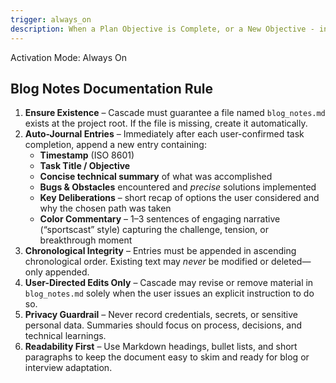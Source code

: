 ```yaml
---
trigger: always_on
description: When a Plan Objective is Complete, or a New Objective - including debugging efforts - is added to the plan.
---
```


Activation Mode: Always On

## Blog Notes Documentation Rule

1. **Ensure Existence** – Cascade must guarantee a file named `blog_notes.md` exists at the project root. If the file is missing, create it automatically.  
2. **Auto-Journal Entries** – Immediately after each user-confirmed task completion, append a new entry containing:  
   - **Timestamp** (ISO 8601)  
   - **Task Title / Objective**  
   - **Concise technical summary** of what was accomplished  
   - **Bugs & Obstacles** encountered and *precise* solutions implemented  
   - **Key Deliberations** – short recap of options the user considered and why the chosen path was taken  
   - **Color Commentary** – 1–3 sentences of engaging narrative (“sportscast” style) capturing the challenge, tension, or breakthrough moment  
3. **Chronological Integrity** – Entries must be appended in ascending chronological order. Existing text may *never* be modified or deleted—only appended.  
4. **User-Directed Edits Only** – Cascade may revise or remove material in `blog_notes.md` solely when the user issues an explicit instruction to do so.  
5. **Privacy Guardrail** – Never record credentials, secrets, or sensitive personal data. Summaries should focus on process, decisions, and technical learnings.  
6. **Readability First** – Use Markdown headings, bullet lists, and short paragraphs to keep the document easy to skim and ready for blog or interview adaptation.
